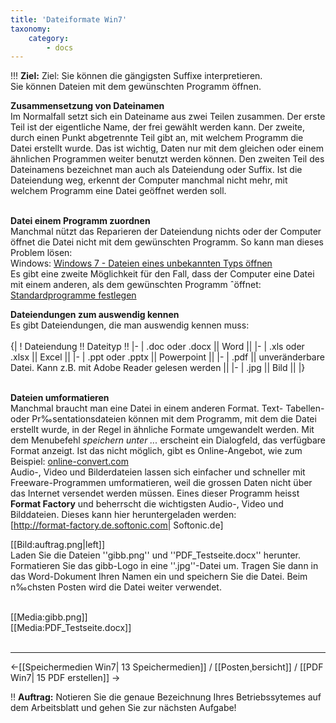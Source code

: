```yaml
---
title: 'Dateiformate Win7'
taxonomy:
    category:
        - docs
---
```


!!! **Ziel:** Ziel: Sie können die gängigsten Suffixe interpretieren.<br>Sie können Dateien mit dem gewünschten Programm öffnen.

**Zusammensetzung von Dateinamen**<br>
Im Normalfall setzt sich ein Dateiname aus zwei Teilen zusammen. Der erste Teil ist der eigentliche Name, der frei gewählt werden kann. Der zweite, durch einen Punkt abgetrennte Teil gibt an, mit welchem Programm die Datei erstellt wurde. Das ist wichtig, Daten nur mit dem gleichen oder einem ähnlichen Programmen weiter benutzt werden können. Den zweiten Teil des Dateinamens bezeichnet man auch als Dateiendung oder Suffix. Ist die Dateiendung weg, erkennt der Computer manchmal nicht mehr, mit welchem Programm eine Datei geöffnet werden soll. <br><br>

**Datei einem Programm zuordnen**<br>
Manchmal nützt das Reparieren der Dateiendung nichts oder der Computer öffnet die Datei nicht mit dem gewünschten Programm. So kann man dieses Problem lösen:<br>
Windows: [Windows 7 - Dateien eines unbekannten Typs öffnen](https://www.youtube.com/watch?v=-5f7TRTI_Ck)<br> Es gibt eine zweite Möglichkeit für den Fall, dass der Computer eine Datei mit einem anderen, als dem gewünschten Programm ˆöffnet: [Standardprogramme festlegen](https://www.youtube.com/watch?v=Gcy-XiwtIsc|)

**Dateiendungen zum auswendig kennen**<br>
Es gibt Dateiendungen, die man auswendig kennen muss:<br><br>
{|
! Dateiendung !! Dateityp !!
|-
| .doc oder .docx || Word ||
|-
| .xls oder .xlsx || Excel ||
|-
| .ppt oder .pptx || Powerpoint ||
|-
| .pdf || unveränderbare Datei. Kann z.B. mit Adobe Reader gelesen werden ||
|-
| .jpg || Bild ||
|}
<br><br>
			

**Dateien umformatieren**<br>
Manchmal braucht man eine Datei in einem anderen Format. Text- Tabellen- oder Pr‰sentationsdateien können mit dem Programm, mit dem die Datei erstellt wurde, in der Regel in ähnliche Formate umgewandelt werden. Mit dem Menubefehl *speichern unter ...* erscheint ein Dialogfeld, das verfügbare Format anzeigt. Ist das nicht möglich, gibt es Online-Angebot, wie zum Beispiel: [online-convert.com](http://www.online-convert.com|)<br>
Audio-, Video und Bilderdateien lassen sich einfacher und schneller mit Freeware-Programmen umformatieren, weil die grossen Daten nicht über das Internet versendet werden müssen. Eines dieser Programm heisst **Format Factory** und beherrscht die wichtigsten Audio-, Video und Bilddateien. Dieses kann hier heruntergeladen werden:<br> [http://format-factory.de.softonic.com| Softonic.de]<br>


[[Bild:auftrag.png|left]]<br>
Laden Sie die Dateien ''gibb.png'' und ''PDF_Testseite.docx'' herunter. Formatieren Sie das gibb-Logo in eine ''.jpg''-Datei um. Tragen Sie dann in das Word-Dokument Ihren Namen ein und speichern Sie die Datei. Beim n‰chsten Posten wird die Datei weiter verwendet.<br><br>

[[Media:gibb.png]]<br>
[[Media:PDF_Testseite.docx]]<br><br>



----
<-[[Speichermedien Win7| 13 Speichermedien]] / [[Posten¸bersicht]] / [[PDF Win7| 15 PDF erstellen]] ->

!! **Auftrag:** Notieren Sie die genaue Bezeichnung Ihres Betriebssytemes auf dem Arbeitsblatt und gehen Sie zur nächsten Aufgabe!




